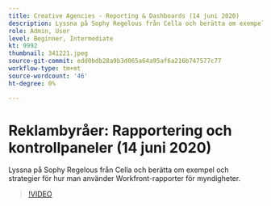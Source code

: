 ```yaml
---
title: Creative Agencies - Reporting & Dashboards (14 juni 2020)
description: Lyssna på Sophy Regelous från Cella och berätta om exempel och strategier för hur man använder Workfront-rapporter för myndigheter.
role: Admin, User
level: Beginner, Intermediate
kt: 9992
thumbnail: 341221.jpeg
source-git-commit: edd0bdb28a9b3d065a64a95af6a216b747577c77
workflow-type: tm+mt
source-wordcount: '46'
ht-degree: 0%

---
```


# Reklambyråer: Rapportering och kontrollpaneler (14 juni 2020)

Lyssna på Sophy Regelous från Cella och berätta om exempel och strategier för hur man använder Workfront-rapporter för myndigheter.

>[!VIDEO](https://video.tv.adobe.com/v/341221/?quality=12&learn=on)
